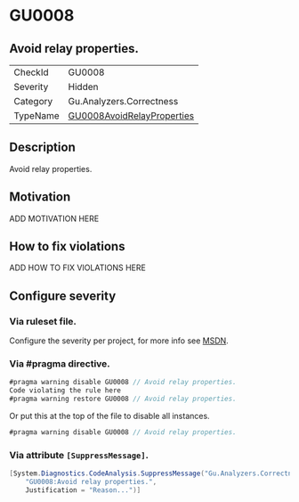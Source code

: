 # GU0008
## Avoid relay properties.

<!-- start generated table -->
<table>
<tr>
  <td>CheckId</td>
  <td>GU0008</td>
</tr>
<tr>
  <td>Severity</td>
  <td>Hidden</td>
</tr>
<tr>
  <td>Category</td>
  <td>Gu.Analyzers.Correctness</td>
</tr>
<tr>
  <td>TypeName</td>
  <td><a href="https://github.com/JohanLarsson/Gu.Analyzers/blob/master/Gu.Analyzers.Analyzers/GU0008AvoidRelayProperties.cs">GU0008AvoidRelayProperties</a></td>
</tr>
</table>
<!-- end generated table -->

## Description

Avoid relay properties.

## Motivation

ADD MOTIVATION HERE

## How to fix violations

ADD HOW TO FIX VIOLATIONS HERE

<!-- start generated config severity -->
## Configure severity

### Via ruleset file.

Configure the severity per project, for more info see [MSDN](https://msdn.microsoft.com/en-us/library/dd264949.aspx).

### Via #pragma directive.
```C#
#pragma warning disable GU0008 // Avoid relay properties.
Code violating the rule here
#pragma warning restore GU0008 // Avoid relay properties.
```

Or put this at the top of the file to disable all instances.
```C#
#pragma warning disable GU0008 // Avoid relay properties.
```

### Via attribute `[SuppressMessage]`.

```C#
[System.Diagnostics.CodeAnalysis.SuppressMessage("Gu.Analyzers.Correctness", 
    "GU0008:Avoid relay properties.", 
    Justification = "Reason...")]
```
<!-- end generated config severity -->